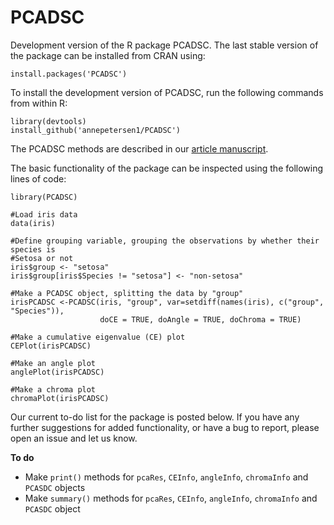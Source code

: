 # PCADSC

Development version of the R package PCADSC. The last stable version of the package can 
be installed from CRAN using:
```{r}
install.packages('PCADSC')
```
To install the development version of PCADSC, run the following commands
from within R:
```{r}
library(devtools)
install_github('annepetersen1/PCADSC')
```
The PCADSC methods are described in our [article manuscript](https://github.com/AnnePetersen1/PCADSC/blob/master/article/PCADSC_manuscript_withFigures.pdf). 

The basic functionality of the package can be inspected using the following lines of code:
```{r}
library(PCADSC)

#Load iris data
data(iris)

#Define grouping variable, grouping the observations by whether their species is
#Setosa or not
iris$group <- "setosa"
iris$group[iris$Species != "setosa"] <- "non-setosa"

#Make a PCADSC object, splitting the data by "group"
irisPCADSC <-PCADSC(iris, "group", var=setdiff(names(iris), c("group", "Species")),
                    doCE = TRUE, doAngle = TRUE, doChroma = TRUE)
                         
#Make a cumulative eigenvalue (CE) plot
CEPlot(irisPCADSC)

#Make an angle plot 
anglePlot(irisPCADSC)

#Make a chroma plot
chromaPlot(irisPCADSC)
```

Our current to-do list for the package is posted below. If you have any further suggestions for added functionality, or have a bug to report, please open an issue and let us know.

**To do**
- Make `print()` methods for `pcaRes`, `CEInfo`, `angleInfo`, `chromaInfo` and `PCASDC` objects
- Make `summary()` methods for `pcaRes`, `CEInfo`, `angleInfo`, `chromaInfo` and `PCASDC` object
